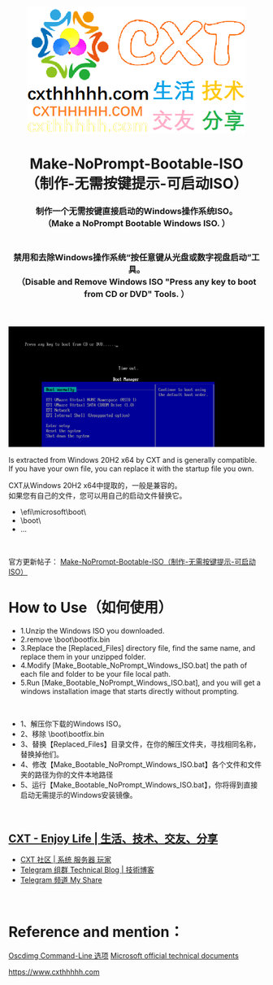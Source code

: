 <div align="center">
  <a href="https://github.com/MeowLove/Make-NoPrompt-Bootable-ISO">
      <img src="https://raw.githubusercontent.com/MeowLove/Make-NoPrompt-Bootable-ISO/master/background/CXT_Logo.png"  >
  </a>
  <h1 align="center">
    Make-NoPrompt-Bootable-ISO <br>（制作-无需按键提示-可启动ISO）
  </h1>
  <h3 align="center">
    制作一个无需按键直接启动的Windows操作系统ISO。  <br> （Make a NoPrompt Bootable Windows ISO.  ） <br><br>
  </h3>
  <h3 align="center">
    禁用和去除Windows操作系统“按任意键从光盘或数字视盘启动”工具。    <br> （Disable and Remove Windows ISO "Press any key to boot from CD or DVD" Tools.   ） <br><br>
  </h3>
 

<br>
<img src="https://raw.githubusercontent.com/MeowLove/Make-NoPrompt-Bootable-ISO/master/background/Preview_press_any_key_to_boot_from.png">
<br>  
</div>


Is extracted from Windows 20H2 x64 by CXT and is generally compatible.  
If you have your own file, you can replace it with the startup file you own.  

CXT从Windows 20H2 x64中提取的，一般是兼容的。  
如果您有自己的文件，您可以用自己的启动文件替换它。  

- \efi\microsoft\boot\
- \boot\
- ...
<br>

官方更新帖子：
[Make-NoPrompt-Bootable-ISO（制作-无需按键提示-可启动ISO）](https://bbs.cxthhhhh.com/thread-39-1-1.html)


# How to Use（如何使用）
- 1.Unzip the Windows ISO you downloaded.
- 2.remove \boot\bootfix.bin
- 3.Replace the [Replaced_Files] directory file, find the same name, and replace them in your unzipped folder.
- 4.Modify [Make_Bootable_NoPrompt_Windows_ISO.bat] the path of each file and folder to be your file local path.
- 5.Run [Make_Bootable_NoPrompt_Windows_ISO.bat], and you will get a windows installation image that starts directly without prompting.  

<br>

- 1、解压你下载的Windows ISO。
- 2、移除 \boot\bootfix.bin
- 3、替换【Replaced_Files】目录文件，在你的解压文件夹，寻找相同名称，替换掉他们。
- 4、修改【Make_Bootable_NoPrompt_Windows_ISO.bat】各个文件和文件夹的路径为你的文件本地路径
- 5、运行【Make_Bootable_NoPrompt_Windows_ISO.bat】，你将得到直接启动无需提示的Windows安装镜像。

<br>

## [CXT - Enjoy Life | 生活、技术、交友、分享](https://www.cxthhhhh.com/)

- [CXT 社区 | 系统 服务器 玩家](https://bbs.cxthhhhh.com)
- [Telegram 组群 Technical Blog | 技術博客](https://t.me/Technical_Blog)
- [Telegram 频道 My Share](https://t.me/me_share)
<br>

# Reference and mention：
[Oscdimg Command-Line 选项](https://docs.microsoft.com/zh-cn/windows-hardware/manufacture/desktop/oscdimg-command-line-options)
[Microsoft official technical documents](https://docs.microsoft.com/zh-cn/archive/blogs/jhoward/hyper-v-generation-2-virtual-machines-part-9)

https://www.cxthhhhh.com